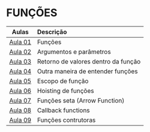 # FUNÇÕES

|        Aulas        | Descrição                           |
| :-----------------: | :---------------------------------- |
| [Aula 01](./aula01) | Funções                             |
| [Aula 02](./aula02) | Argumentos e parâmetros             |
| [Aula 03](./aula03) | Retorno de valores dentro da função |
| [Aula 04](./aula04) | Outra maneira de entender funções   |
| [Aula 05](./aula05) | Escopo de função                    |
| [Aula 06](./aula06) | Hoisting de funções                 |
| [Aula 07](./aula07) | Funções seta (Arrow Function)       |
| [Aula 08](./aula08) | Callback functions                  |
| [Aula 09](./aula09) | Funções contrutoras                 |
